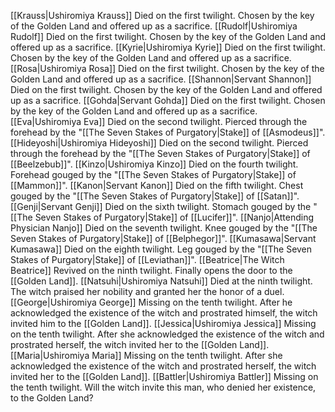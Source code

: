 [[Krauss|Ushiromiya Krauss]]
	Died on the first twilight.
	Chosen by the key of the Golden Land and offered up as a sacrifice.
[[Rudolf|Ushiromiya Rudolf]]
	Died on the first twilight.
	Chosen by the key of the Golden Land and offered up as a sacrifice.
[[Kyrie|Ushiromiya Kyrie]]
	Died on the first twilight.
	Chosen by the key of the Golden Land and offered up as a sacrifice.
[[Rosa|Ushiromiya Rosa]]
	Died on the first twilight.
	Chosen by the key of the Golden Land and offered up as a sacrifice.
[[Shannon|Servant Shannon]]
	Died on the first twilight.
	Chosen by the key of the Golden Land and offered up as a sacrifice.
[[Gohda|Servant Gohda]]
	Died on the first twilight.
	Chosen by the key of the Golden Land and offered up as a sacrifice.
[[Eva|Ushiromiya Eva]]
	Died on the second twilight.
	Pierced through the forehead by the "[[The Seven Stakes of Purgatory|Stake]] of [[Asmodeus]]".
[[Hideyoshi|Ushiromiya Hideyoshi]]
	Died on the second twilight.
	Pierced through the forehead by the "[[The Seven Stakes of Purgatory|Stake]] of [[Beelzebub]]".
[[Kinzo|Ushiromiya Kinzo]]
	Died on the fourth twilight.
	Forehead gouged by the "[[The Seven Stakes of Purgatory|Stake]] of [[Mammon]]".
[[Kanon|Servant Kanon]]
	Died on the fifth twilight.
	Chest gouged by the "[[The Seven Stakes of Purgatory|Stake]] of [[Satan]]".
[[Genji|Servant Genji]]
	Died on the sixth twilight.
	Stomach gouged by the "[[The Seven Stakes of Purgatory|Stake]] of [[Lucifer]]".
[[Nanjo|Attending Physician Nanjo]]
	Died on the seventh twilight.
	Knee gouged by the "[[The Seven Stakes of Purgatory|Stake]] of [[Belphegor]]".
[[Kumasawa|Servant Kumasawa]]
	Died on the eighth twilight.
	Leg gouged by the "[[The Seven Stakes of Purgatory|Stake]] of [[Leviathan]]". 
[[Beatrice|The Witch Beatrice]]
	Revived on the ninth twilight.
	Finally opens the door to the [[Golden Land]]. 
[[Natsuhi|Ushiromiya Natsuhi]]
	Died at the ninth twilight.
	The witch praised her nobility and granted her the honor of a duel. 
[[George|Ushiromiya George]]
	Missing on the tenth twilight.
	After he acknowledged the existence of the witch and prostrated himself, the witch invited him to the [[Golden Land]]. 
[[Jessica|Ushiromiya Jessica]]
	Missing on the tenth twilight.
	After she acknowledged the existence of the witch and prostrated herself, the witch invited her to the [[Golden Land]]. 
[[Maria|Ushiromiya Maria]]
	Missing on the tenth twilight.
	After she acknowledged the existence of the witch and prostrated herself, the witch invited her to the [[Golden Land]].
[[Battler|Ushiromiya Battler]]
	Missing on the tenth twilight.
	Will the witch invite this man, who denied her existence, to the Golden Land?